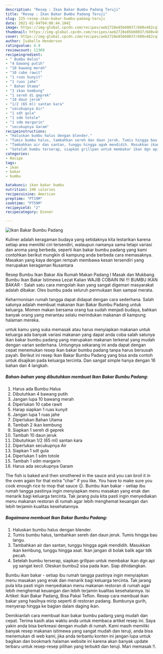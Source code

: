 ```yaml
---
description: "Resep : Ikan Bakar Bumbu Padang Teruji"
title: "Resep : Ikan Bakar Bumbu Padang Teruji"
slug: 225-resep-ikan-bakar-bumbu-padang-teruji
date: 2021-02-04T04:08:44.104Z
image: https://img-global.cpcdn.com/recipes/aeb2728e85b60037/680x482cq70/ikan-bakar-bumbu-padang-foto-resep-utama.jpg
thumbnail: https://img-global.cpcdn.com/recipes/aeb2728e85b60037/680x482cq70/ikan-bakar-bumbu-padang-foto-resep-utama.jpg
cover: https://img-global.cpcdn.com/recipes/aeb2728e85b60037/680x482cq70/ikan-bakar-bumbu-padang-foto-resep-utama.jpg
author: Isabelle Henderson
ratingvalue: 4.9
reviewcount: 11369
recipeingredient:
- " Bumbu Halus"
- "4 bawang putih"
- "10 bawang merah"
- "10 cabe rawit"
- "1 ruas kunyit"
- "1 ruas jahe"
- " Bahan Utama"
- "2 ikan kembung"
- "1 sereh di geprek"
- "10 daun jeruk"
- "1/2 (65 ml) santan kara"
- "secukupnya Air"
- "1 sdt gula"
- "1 sdm totole"
- "1 sdm margarin"
- "secukupnya Garam"
recipeinstructions:
- "Haluskan bumbu halus dengan blender."
- "Tumis bumbu halus, tambahkan sereh dan daun jeruk. Tumis hingga bau langu."
- "Tambahkan air dan santan, tunggu hingga agak mendidih. Masukkan ikan kembung, tunggu hingga asat. Ikan jangan di bolak balik agar tdk pecah."
- "Setelah bumbu terserap, siapkan grillpan untuk membakar ikan dgn api yg sangat kecil. Oleskan bumbu2 sisa pada ikan. Siap dihidangkan."
categories:
- Recipe
tags:
- ikan
- bakar
- bumbu

katakunci: ikan bakar bumbu 
nutrition: 240 calories
recipecuisine: American
preptime: "PT19M"
cooktime: "PT59M"
recipeyield: "2"
recipecategory: Dinner

---
```



![Ikan Bakar Bumbu Padang](https://img-global.cpcdn.com/recipes/aeb2728e85b60037/680x482cq70/ikan-bakar-bumbu-padang-foto-resep-utama.jpg)

Kuliner adalah keragaman budaya yang setidaknya kita lestarikan karena setiap area memiliki ciri tersendiri, walaupun namanya sama tetapi variasi dan aroma yang berbeda, seperti ikan bakar bumbu padang yang kami contohkan berikut mungkin di kampung anda berbeda cara memasaknya. Masakan yang kaya dengan rempah membawa kesan tersendiri yang merupakan keragaman Nusantara

Resep Bumbu Ikan Bakar Ala Rumah Makan Padang I Masak dan Mukbang. Bumbu Ikan Bakar Istimewa Lezat Kalian WAJIB COBAIN INI !!! BUMBU IKAN BAKAR - Salah satu cara mengolah ikan yang sangat digemari masyarakat adalah dibakar. Oles bumbu pada seluruh permukaan ikan sampai merata.

Keharmonisan rumah tangga dapat didapat dengan cara sederhana. Salah satunya adalah membuat makanan Ikan Bakar Bumbu Padang untuk keluarga. Momen makan bersama orang tua sudah menjadi budaya, bahkan banyak orang yang merantau selalu merindukan makanan di kampung halaman mereka.

untuk kamu yang suka memasak atau harus menyiapkan makanan untuk keluarga ada banyak variasi makanan yang dapat anda coba salah satunya ikan bakar bumbu padang yang merupakan makanan terkenal yang mudah dengan varian sederhana. Untungnya sekarang ini anda dapat dengan cepat menemukan resep ikan bakar bumbu padang tanpa harus bersusah payah.
Berikut ini resep Ikan Bakar Bumbu Padang yang bisa anda contoh untuk disajikan pada keluarga tercinta. Dan sangat simple hanya dengan 16 bahan dan 4 langkah.


<!--inarticleads1-->

##### Bahan-bahan yang dibutuhkan membuat Ikan Bakar Bumbu Padang:

1. Harus ada  Bumbu Halus
1. Dibutuhkan 4 bawang putih
1. Jangan lupa 10 bawang merah
1. Diperlukan 10 cabe rawit
1. Harap siapkan 1 ruas kunyit
1. Jangan lupa 1 ruas jahe
1. Diperlukan  Bahan Utama
1. Tambah 2 ikan kembung
1. Siapkan 1 sereh di geprek
1. Tambah 10 daun jeruk
1. Dibutuhkan 1/2 (65 ml) santan kara
1. Diperlukan secukupnya Air
1. Siapkan 1 sdt gula
1. Diperlukan 1 sdm totole
1. Tambah 1 sdm margarin
1. Harus ada secukupnya Garam


The fish is baked and then smothered in the sauce and you can broil it in the oven again for that extra &#34;char&#34; if you like. You have to make sure you cook enough rice to mop that sauce 😉. Bumbu ikan bakar - setiap ibu rumah tangga pastinya ingin menyiapkan menu masakan yang enak dan menarik bagi keluarga tercinta. Tak jarang pula kita pasti ingin menyediakan menu makanan restoran di rumah agar lebih menghemat keuangan dan lebih terjamin kualitas kesehatannya. 

<!--inarticleads2-->

##### Bagaimana membuat  Ikan Bakar Bumbu Padang:

1. Haluskan bumbu halus dengan blender.
1. Tumis bumbu halus, tambahkan sereh dan daun jeruk. Tumis hingga bau langu.
1. Tambahkan air dan santan, tunggu hingga agak mendidih. Masukkan ikan kembung, tunggu hingga asat. Ikan jangan di bolak balik agar tdk pecah.
1. Setelah bumbu terserap, siapkan grillpan untuk membakar ikan dgn api yg sangat kecil. Oleskan bumbu2 sisa pada ikan. Siap dihidangkan.


Bumbu ikan bakar - setiap ibu rumah tangga pastinya ingin menyiapkan menu masakan yang enak dan menarik bagi keluarga tercinta. Tak jarang pula kita pasti ingin menyediakan menu makanan restoran di rumah agar lebih menghemat keuangan dan lebih terjamin kualitas kesehatannya. Isi Artikel: Ikan Bakar Padang, Bisa Pakai Teflon. Resep cara membuat ikan bakar yang hasilnya mirip seperti di restoran padang. Bumbunya gurih, menyerap hingga ke bagian dalam daging ikan. 

Demikianlah cara membuat ikan bakar bumbu padang yang mudah dan cepat. Terima kasih atas waktu anda untuk membaca artikel resep ini. Saya yakin anda bisa berkreasi dengan mudah di rumah. Kami masih memiliki banyak resep makanan istimewa yang sangat mudah dan teruji, anda bisa menemukan di web kami, jika anda terbantu konten ini jangan lupa untuk bagikan dan bookmark halaman website ini karena akan banyak update terbaru untuk resep-resep pilihan yang terbukti dan teruji. Mari memasak !!. 
